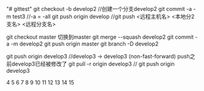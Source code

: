 "# gittest" 
git checkout -b develop2 //创建一个分支develop2
git commit -a -m test3  //-a = -all
git push origin develop //git push <远程主机名> <本地分2支名>  <远程分支名>

git checkout master 切换到master
git merge --squash develop2
git commit -a -m develop2
git push origin master
git branch -D develop2

git push origin develop3  //develop3 -> develop3 (non-fast-forward) push之前develop3已经被修改了
git pull -r origin develop3  //
git push origin develop3

4
5
6
7
8
9
10
11
12
13
14
15




